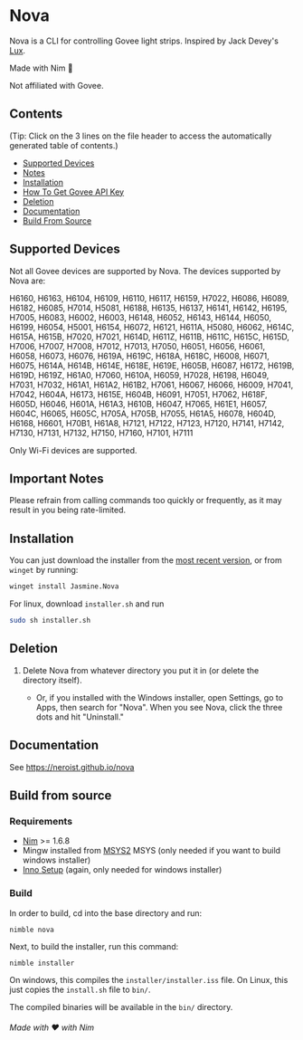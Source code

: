 # Nova

Nova is a CLI for controlling Govee light strips. Inspired by Jack Devey's [Lux](https://github.com/jackdevey/Lux).

Made with Nim 👑

Not affiliated with Govee.

## Contents

(Tip: Click on the 3 lines on the file header to access the automatically generated table of contents.)

- [Supported Devices](#supported-devices)
- [Notes](#important-notes)
- [Installation](#installation)
- [How To Get Govee API Key](https://neroist.github.io/nova/api-key.html)
- [Deletion](#deletion)
- [Documentation](#documentation)
- [Build From Source](#build-from-source)

## Supported Devices

Not all Govee devices are supported by Nova. The devices supported by Nova are:

H6160, H6163, H6104, H6109, H6110, H6117, H6159, H7022, H6086,
H6089, H6182, H6085, H7014, H5081, H6188, H6135, H6137, H6141,
H6142, H6195, H7005, H6083, H6002, H6003, H6148, H6052, H6143,
H6144, H6050, H6199, H6054, H5001, H6154, H6072, H6121, H611A,
H5080, H6062, H614C, H615A, H615B, H7020, H7021, H614D, H611Z,
H611B, H611C, H615C, H615D, H7006, H7007, H7008, H7012, H7013,
H7050, H6051, H6056, H6061, H6058, H6073, H6076, H619A, H619C,
H618A, H618C, H6008, H6071, H6075, H614A, H614B, H614E, H618E,
H619E, H605B, H6087, H6172, H619B, H619D, H619Z, H61A0, H7060,
H610A, H6059, H7028, H6198, H6049, H7031, H7032, H61A1, H61A2,
H61B2, H7061, H6067, H6066, H6009, H7041, H7042, H604A, H6173,
H615E, H604B, H6091, H7051, H7062, H618F, H605D, H6046, H601A,
H61A3, H610B, H6047, H7065, H61E1, H6057, H604C, H6065, H605C,
H705A, H705B, H7055, H61A5, H6078, H604D, H6168, H6601, H70B1,
H61A8, H7121, H7122, H7123, H7120, H7141, H7142, H7130, H7131,
H7132, H7150, H7160, H7101, H7111

Only Wi-Fi devices are supported.

## Important Notes

Please refrain from calling commands too quickly or frequently, as it may result in you being rate-limited.

## Installation

You can just download the installer from the [most recent version](https://github.com/neroist/nova/releases/latest), or from `winget` by running:

```sh
winget install Jasmine.Nova
```

For linux, download `installer.sh` and run

```sh
sudo sh installer.sh
```

## Deletion

1. Delete Nova from whatever directory you put it in (or delete the directory itself).

    - Or, if you installed with the Windows installer, open Settings, go to Apps, then search for "Nova". When you see Nova, click the three dots and hit "Uninstall."

## Documentation

See <https://neroist.github.io/nova>

## Build from source

### Requirements

- [Nim](https://nim-lang.org) >= 1.6.8
- Mingw installed from [MSYS2](https://www.msys2.org) MSYS (only needed if you want to build windows installer)
- [Inno Setup](https://jrsoftware.org/isdl.php#stable) (again, only needed for windows installer)

### Build

In order to build, cd into the base directory and run:

```shell
nimble nova
```

Next, to build the installer, run this command:

```shell
nimble installer
```

On windows, this compiles the `installer/installer.iss` file. On Linux, this just copies the `install.sh` file to `bin/`.

The compiled binaries will be available in the `bin/` directory.

###### Made with ❤️ with Nim

